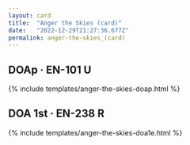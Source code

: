```yaml
---
layout: card
title:  "Anger the Skies (card)"
date:   "2022-12-29T21:27:36.677Z"
permalink: anger-the-skies_(card)
---
```


## DOAp &middot; EN-101 U

{% include templates/anger-the-skies-doap.html %}


## DOA 1st &middot; EN-238 R

{% include templates/anger-the-skies-doa1e.html %}
